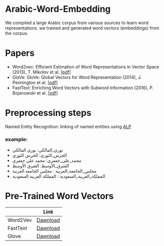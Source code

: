 # Arabic-Word-Embedding
We compiled a large Arabic corpus from various sources to learn word representations. we trained and generated word vectors (embeddings) from the corpus.

# Papers
* Word2vec: Efficient Estimation of Word Representations in Vector Space (2013), T. Mikolov et al. [[pdf]](https://arxiv.org/pdf/1301.3781.pdf)
* GloVe: GloVe: Global Vectors for Word Representation (2014), J. Pennington et al. [[pdf]](https://nlp.stanford.edu/pubs/glove.pdf)
* FastText: Enriching Word Vectors with Subword Information (2016), P. Bojanowski et al. [[pdf]](https://arxiv.org/pdf/1607.04606v1.pdf)
# Preprocessing steps
Named Entity Recognition: linking of named entities using [ALP](http://arabicnlp.pro/arabic-nlp-tool/)
### example: 
* نوري_المالكي: نوري المالكي
* الحرس_الثوري: الحرس الثوري 
* محمد_علي_جعفري: محمد علي جعفري 
* الشرق_الأوسط: الشرق الأوسط
* مجلس_الجامعة_العربية : مجلس الجامعة العربية
* المملكة_العربية_السعودية : المملكة العربية السعودية

# Pre-Trained Word Vectors

| | Link | 
|---|---|
| Word2Vev|[Dawnload]() |
| FastText|[Dawnload]() |
| Glove|[Dawnload]() |
